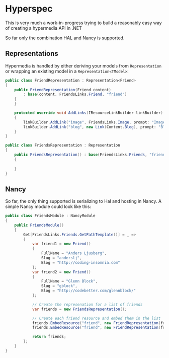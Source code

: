 # Hyperspec

This is very much a work-in-progress trying to build a reasonably easy way of creating a hypermedia API in .NET

So far only the combination HAL and Nancy is supported.

## Representations

Hypermedia is handled by either deriving your models from `Representation` or wrapping an existing model in a `Representation<TModel>`:

```csharp
public class FriendRepresentation : Representation<Friend>
{
    public FriendRepresentation(Friend content) 
        : base(content, FriendsLinks.Friend, "friend")
    {
    }

    protected override void AddLinks(IResourceLinkBuilder linkBuilder)
    {
        linkBuilder.AddLink("image", FriendsLinks.Image, prompt: "Image");
        linkBuilder.AddLink("blog", new Link(Content.Blog), prompt: "Blog");
    }
}

public class FriendsRepresentation : Representation
{
    public FriendsRepresentation() : base(FriendsLinks.Friends, "friends")
    {
        
    }
}
```

## Nancy
So far, the only thing supported is serializing to Hal and hosting in Nancy. A simple Nancy module could look like this:

```csharp
public class FriendsModule : NancyModule
{
    public FriendsModule()
    {
        Get[FriendsLinks.Friends.GetPathTemplate()] = _ =>
        {
            var friend1 = new Friend()
            {
                FullName = "Anders Ljusberg",
                Slug = "anderslj",
                Blog = "http://coding-insomnia.com"
            };
            var friend2 = new Friend()
            {
                FullName = "Glenn Block",
                Slug = "gblock",
                Blog = "http://codebetter.com/glennblock/"
            };

            // Create the represenation for a list of friends
            var friends = new FriendsRepresentation();

            // Create each friend resource and embed them in the list
            friends.EmbedResource("friend", new FriendRepresentation(friend1));
            friends.EmbedResource("friend", new FriendRepresentation(friend2));

            return friends;
        };
    }
}
```
